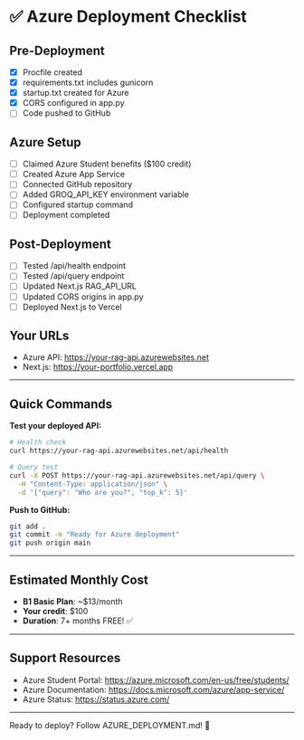 # ✅ Azure Deployment Checklist

## Pre-Deployment
- [x] Procfile created
- [x] requirements.txt includes gunicorn
- [x] startup.txt created for Azure
- [x] CORS configured in app.py
- [ ] Code pushed to GitHub

## Azure Setup
- [ ] Claimed Azure Student benefits ($100 credit)
- [ ] Created Azure App Service
- [ ] Connected GitHub repository
- [ ] Added GROQ_API_KEY environment variable
- [ ] Configured startup command
- [ ] Deployment completed

## Post-Deployment
- [ ] Tested /api/health endpoint
- [ ] Tested /api/query endpoint
- [ ] Updated Next.js RAG_API_URL
- [ ] Updated CORS origins in app.py
- [ ] Deployed Next.js to Vercel

## Your URLs
- Azure API: https://your-rag-api.azurewebsites.net
- Next.js: https://your-portfolio.vercel.app

---

## Quick Commands

**Test your deployed API:**
```bash
# Health check
curl https://your-rag-api.azurewebsites.net/api/health

# Query test
curl -X POST https://your-rag-api.azurewebsites.net/api/query \
  -H "Content-Type: application/json" \
  -d '{"query": "Who are you?", "top_k": 5}'
```

**Push to GitHub:**
```bash
git add .
git commit -m "Ready for Azure deployment"
git push origin main
```

---

## Estimated Monthly Cost
- **B1 Basic Plan**: ~$13/month
- **Your credit**: $100
- **Duration**: 7+ months FREE! ✅

---

## Support Resources
- Azure Student Portal: https://azure.microsoft.com/en-us/free/students/
- Azure Documentation: https://docs.microsoft.com/azure/app-service/
- Azure Status: https://status.azure.com/

---

Ready to deploy? Follow AZURE_DEPLOYMENT.md! 🚀
